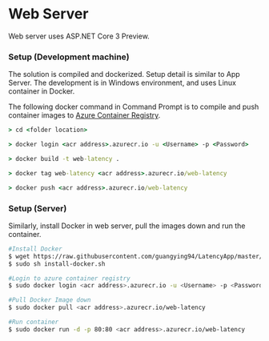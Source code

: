 # Web Server
Web server uses ASP.NET Core 3 Preview.

### Setup (Development machine)
The solution is compiled and dockerized. Setup detail is similar to App Server. The development is in Windows environment, and uses Linux container in Docker.

The following docker command in Command Prompt is to compile and push container images to [Azure Container Registry](https://docs.microsoft.com/en-us/azure/container-registry/).

```cmd
> cd <folder location>

> docker login <acr address>.azurecr.io -u <Username> -p <Password>

> docker build -t web-latency .

> docker tag web-latency <acr address>.azurecr.io/web-latency

> docker push <acr address>.azurecr.io/web-latency
```

### Setup (Server)
Similarly, install Docker in web server, pull the images down and run the container.

```sh
#Install Docker
$ wget https://raw.githubusercontent.com/guangying94/LatencyApp/master/App%20Server/install-docker.sh
$ sudo sh install-docker.sh

#Login to azure container registry
$ sudo docker login <acr address>.azurecr.io -u <Username> -p <Password>

#Pull Docker Image down
$ sudo docker pull <acr address>.azurecr.io/web-latency

#Run container
$ sudo docker run -d -p 80:80 <acr address>.azurecr.io/web-latency
```